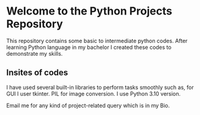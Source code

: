 # Welcome to the Python Projects Repository

This repository contains some basic to intermediate python codes.
After learning Python language in my bachelor I created these codes to demonstrate my skills.


## Insites of codes

I have used several built-in libraries to perform tasks smoothly such as, for GUI I user tkinter. PIL for image conversion. I use Python 3.10 version.

Email me for any kind of project-related query which is in my Bio.
